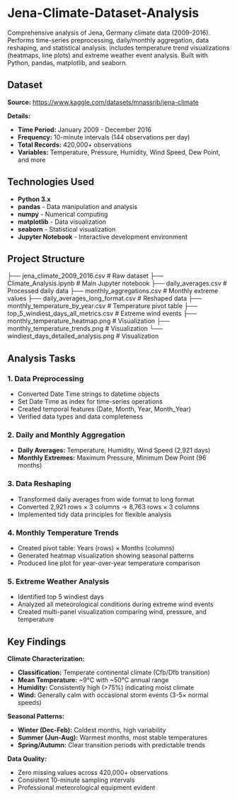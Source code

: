 # Jena-Climate-Dataset-Analysis
Comprehensive analysis of Jena, Germany climate data (2009-2016). Performs time-series preprocessing, daily/monthly aggregation, data reshaping, and statistical analysis. Includes temperature trend visualizations (heatmaps, line plots) and extreme weather event analysis. Built with Python, pandas, matplotlib, and seaborn.

## Dataset

**Source:** https://www.kaggle.com/datasets/mnassrib/jena-climate

**Details:**
- **Time Period:** January 2009 - December 2016
- **Frequency:** 10-minute intervals (144 observations per day)
- **Total Records:** 420,000+ observations
- **Variables:** Temperature, Pressure, Humidity, Wind Speed, Dew Point, and more

## Technologies Used

- **Python 3.x**
- **pandas** - Data manipulation and analysis
- **numpy** - Numerical computing
- **matplotlib** - Data visualization
- **seaborn** - Statistical visualization
- **Jupyter Notebook** - Interactive development environment

## Project Structure
├── jena_climate_2009_2016.csv          # Raw dataset
├── Climate_Analysis.ipynb               # Main Jupyter notebook
├── daily_averages.csv                   # Processed daily data
├── monthly_aggregations.csv             # Monthly extreme values
├── daily_averages_long_format.csv       # Reshaped data
├── monthly_temperature_by_year.csv      # Temperature pivot table
├── top_5_windiest_days_all_metrics.csv  # Extreme wind events
├── monthly_temperature_heatmap.png      # Visualization
├── monthly_temperature_trends.png       # Visualization
└── windiest_days_detailed_analysis.png  # Visualization

## Analysis Tasks

### 1. Data Preprocessing
- Converted Date Time strings to datetime objects
- Set Date Time as index for time-series operations
- Created temporal features (Date, Month, Year, Month_Year)
- Verified data types and data completeness

### 2. Daily and Monthly Aggregation
- **Daily Averages:** Temperature, Humidity, Wind Speed (2,921 days)
- **Monthly Extremes:** Maximum Pressure, Minimum Dew Point (96 months)

### 3. Data Reshaping
- Transformed daily averages from wide format to long format
- Converted 2,921 rows × 3 columns → 8,763 rows × 3 columns
- Implemented tidy data principles for flexible analysis

### 4. Monthly Temperature Trends
- Created pivot table: Years (rows) × Months (columns)
- Generated heatmap visualization showing seasonal patterns
- Produced line plot for year-over-year temperature comparison

### 5. Extreme Weather Analysis
- Identified top 5 windiest days
- Analyzed all meteorological conditions during extreme wind events
- Created multi-panel visualization comparing wind, pressure, and temperature

## Key Findings

**Climate Characterization:**
- **Classification:** Temperate continental climate (Cfb/Dfb transition)
- **Mean Temperature:** ~9°C with ~50°C annual range
- **Humidity:** Consistently high (>75%) indicating moist climate
- **Wind:** Generally calm with occasional storm events (3-5× normal speeds)

**Seasonal Patterns:**
- **Winter (Dec-Feb):** Coldest months, high variability
- **Summer (Jun-Aug):** Warmest months, most stable temperatures
- **Spring/Autumn:** Clear transition periods with predictable trends

**Data Quality:**
- Zero missing values across 420,000+ observations
- Consistent 10-minute sampling intervals
- Professional meteorological equipment evident

